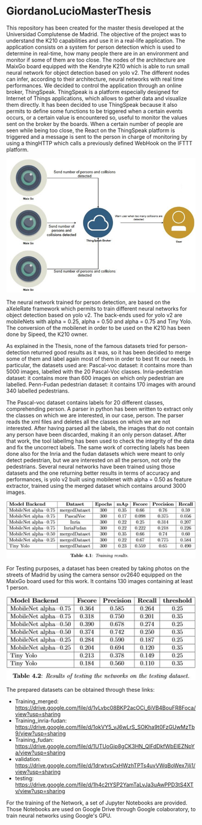 # GiordanoLucioMasterThesis
This repository has been created for the master thesis developed at the Universidad Complutense de Madrid. 
The objective of the project was to understand the K210 capabilities and use it in a real-life application. 
The application consists on a system for person detection which is used to determine in real-time, how many people
there are in an environment and monitor if some of them are too close. The nodes of the architecture are MaixGo board
equipped with the Kendryte K210 which is able to run small neural network for object detection based on yolo v2.
The different nodes can infer, according to their architecture, neural networks with real time performances.
We decided to control the application through an online broker, ThingSpeak. ThingSpeak is a platform especially designed for Internet of Things applications, 
which allows to gather data and visualize them directly. It has been decided to use ThingSpeak because it also permits to define some functions to be triggered
when a certain events occurs, or a certain value is encountered so, useful to monitor the values sent on the broker by the boards.
When a certain number of people are seen while being too close, the React on the ThingSpeak platform is triggered and a message is sent to the person in charge of monitoring
by using a thingHTTP which calls a previously defined WebHook on the IFTTT platform.

<img src="https://github.com/GiordanoLucio/GiordanoLucioMasterThesis/blob/master/architecture.JPG?raw=true" width=600>


The neural network trained for person detection, are based on the aXeleRate framework which permits to train different neural networks for object detection based on yolo v2.
The back-ends used for yolo v2 are mobileNets with alpha = 0.25, alpha = 0.50 and alpha = 0.75 and Tiny Yolo. The conversion of the mobilenet in order to be used on the K210
has been done by Sipeed, the K210 owner.

As explained in the Thesis, none of the famous datasets tried for person-detection returned good results as it was, so it has been decided to merge some of them and label
again most of them in order to best fit our needs. 
In particular, the datasets used are:
Pascal-voc dataset: it contains more than 5000 images, labelled with the 20 Pascal-Voc classes.
Inria-pedestrian dataset: it contains more than 600 images on which only pedestrian are labelled.
Penn-Fudan pedestrian dataset: it contains 170 images with around 340 labelled pedestrians.

The Pascal-voc dataset contains labels for 20 different classes, comprehending person. A parser in python has been written to extract only the classes on which we are interested,
in our case, person. The parser reads the xml files and deletes all the classes on which we are not interested. After having parsed all the labels, the images that do not
contain any person have been discarded, making it an only person dataset. After that work, the tool labelImg has been used to check the integrity of the data and fix the uncorrect labels.
The same work of correcting labels has been done also for the Inria and the fudan datasets which were meant to only detect pedestrian, but we are interested on all the person, not only the pedestrians.
Several neural networks have been trained using those datasets and the one returning better results in terms of accuracy and performances, 
is yolo v2 built using mobilenet with alpha = 0.50 as feature extractor, trained using the merged dataset which contains around 3000 images.

<img src="https://github.com/GiordanoLucio/GiordanoLucioMasterThesis/blob/master/training.JPG?raw=true" width=600>

For Testing purposes, a dataset has been created by taking photos on the streets of Madrid by using the camera sensor ov2640 equipped on the MaixGo board used for this work. It contains 130 images containing at least 1 person.

<img src="https://github.com/GiordanoLucio/GiordanoLucioMasterThesis/blob/master/testing.JPG?raw=true" width=600>

The prepared datasets can be obtained through these links: 

- Training_merged: https://drive.google.com/file/d/1vLvbc08BKP2acOCi_6iVB4BouFR8Foca/view?usp=sharing
- Training_inria-fudan: https://drive.google.com/file/d/1okVY5_vJ6wLrS_SOKha9t0FzGUwMzTb9/view?usp=sharing
- Training_fudan: https://drive.google.com/file/d/1UTUoGip8gCK3HN_QlFdDkfWbElEZNpYa/view?usp=sharing
- validation: https://drive.google.com/file/d/1drwtvsCxHWzhTPTs4uvVWqBoWex7jli1/view?usp=sharing
- testing: https://drive.google.com/file/d/1h4c2tYSP2YamTaLvJa3uAwPPD3tS4XTv/view?usp=sharing

For the training of the Network, a set of Jupyter Notebooks are provided. Those Notebooks are used on Google Drive through Google colaboratory, to train neural networks using Google's GPU.



